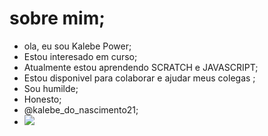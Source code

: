 # sobre mim;
- ola, eu sou Kalebe Power;
- Estou interesado em curso;
- Atualmente estou aprendendo SCRATCH e JAVASCRIPT;
- Estou disponivel para colaborar e ajudar meus colegas ; 
- Sou humilde; 
- Honesto;
- @kalebe_do_nascimento21;
- <a href=””><img src=https://i.pinimg.com/originals/05/a0/eb/05a0ebfa4373345e2b280a5095c341cf.jpg></img></a>
<!--
**KalebePower/KalebePower** is a ✨ _special_ ✨ repository because its `README.md` (this file) appears on your GitHub profile.

Here are some ideas to get you started:

- 🔭 I’m currently working on ...
- 🌱 I’m currently learning ...
- 👯 I’m looking to collaborate on ...
- 🤔 I’m looking for help with ...
- 💬 Ask me about ...
- 📫 How to reach me: ...
- 😄 Pronouns: ...
- ⚡ Fun fact: ...
-->
